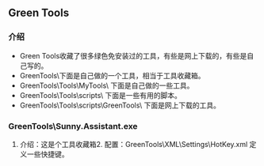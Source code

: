 ## Green Tools

### 介绍
* Green Tools收藏了很多绿色免安装过的工具，有些是网上下载的，有些是自己写的。
* GreenTools\下面是自己做的一个工具，相当于工具收藏箱。
* GreenTools\Tools\MyTools\ 下面是自己做的一些工具。
* GreenTools\Tools\scripts\ 下面是一些有用的脚本。
* GreenTools\Tools\scripts\GreenTools\ 下面是网上下载的工具。
### GreenTools\Sunny.Assistant.exe
1. 介绍：这是个工具收藏箱2. 配置：GreenTools\XML\Settings\HotKey.xml 定义一些快捷键。
